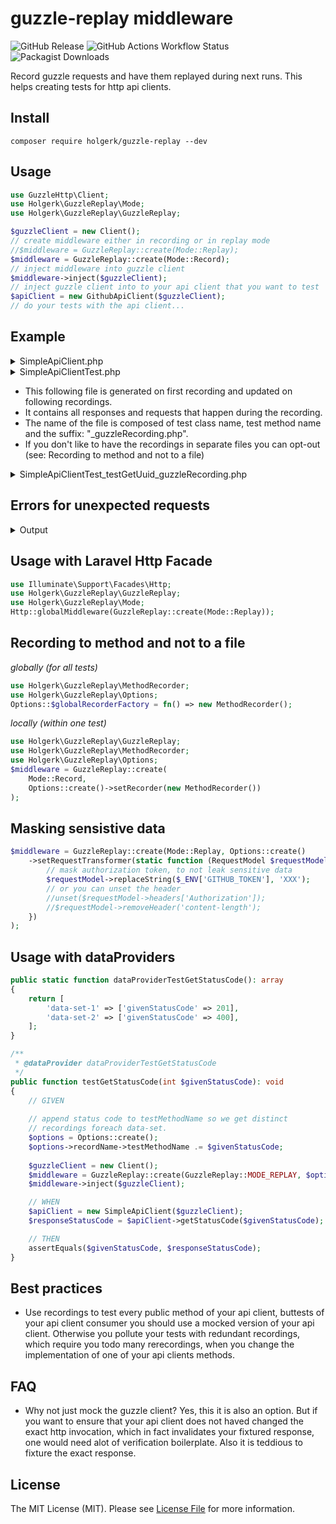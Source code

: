 # guzzle-replay middleware

![GitHub Release](https://img.shields.io/github/v/release/holgerk/guzzle-replay)
![GitHub Actions Workflow Status](https://img.shields.io/github/actions/workflow/status/holgerk/guzzle-replay/tests.yml)
![Packagist Downloads](https://img.shields.io/packagist/dt/holgerk/guzzle-replay)

Record guzzle requests and have them replayed during next runs. This helps creating tests for http api clients. 


## Install
```
composer require holgerk/guzzle-replay --dev
```

## Usage
```php
use GuzzleHttp\Client;
use Holgerk\GuzzleReplay\Mode;
use Holgerk\GuzzleReplay\GuzzleReplay;

$guzzleClient = new Client();
// create middleware either in recording or in replay mode
//$middleware = GuzzleReplay::create(Mode::Replay);
$middleware = GuzzleReplay::create(Mode::Record);
// inject middleware into guzzle client
$middleware->inject($guzzleClient);
// inject guzzle client into to your api client that you want to test
$apiClient = new GithubApiClient($guzzleClient);
// do your tests with the api client...
```

## Example

<details>

<summary>SimpleApiClient.php</summary>

```php
use GuzzleHttp\Client;

class SimpleApiClient
{
    public function __construct(private Client $client) {}

    public function getUuid(): string
    {
        $content = $this->client
            ->get('https://httpbin.org/uuid')
            ->getBody()
            ->getContents();
        return json_decode($content, true)['uuid'];
    }
}
```

</details>

<details>

<summary>SimpleApiClientTest.php</summary>

```php
use GuzzleHttp\Client;
use Holgerk\GuzzleReplay\GuzzleReplay;
use PHPUnit\Framework\TestCase;
use function PHPUnit\Framework\assertEquals;

class SimpleApiClientTest extends TestCase
{
    public function testGetUuid(): void
    {
        // GIVEN
        $guzzleClient = new Client();
        $middleware = GuzzleReplay::create(GuzzleReplay::MODE_REPLAY);
        $middleware->inject($guzzleClient);

        // WHEN
        $apiClient = new SimpleApiClient($guzzleClient);
        $firstUuid = $apiClient->getUuid();
        $secondUuid = $apiClient->getUuid();

        // THEN
        assertEquals('bdd37445-2455-44d3-a00d-18d6220ff565', $firstUuid);
        assertEquals('ea175c37-df2a-42aa-b9b8-c3eac8dfb80b', $secondUuid);
    }
}
```

</details>

- This following file is generated on first recording and updated on following recordings. 
- It contains all responses and requests that happen during the recording.
- The name of the file is composed of test class name, test method name and the suffix: "_guzzleRecording.php".
- If you don't like to have the recordings in separate files you can opt-out (see: Recording to method and not to a file)

<details>

<summary>SimpleApiClientTest_testGetUuid_guzzleRecording.php</summary>

```php
<?php

// GENERATED - DO NOT EDIT
return \Holgerk\GuzzleReplay\Recording::fromArray(
    [
        'records' => [
            [
                'requestModel' => [
                    'method' => 'GET',
                    'uri' => 'https://httpbin.org/uuid',
                    'headers' => [
                        'User-Agent' => [
                            'GuzzleHttp/7',
                        ],
                        'Host' => [
                            'httpbin.org',
                        ],
                    ],
                    'body' => '',
                    'version' => '1.1',
                ],
                'responseModel' => [
                    'status' => 200,
                    'headers' => [
                        'Date' => [
                            'Wed, 07 May 2025 09:16:13 GMT',
                        ],
                        'Content-Type' => [
                            'application/json',
                        ],
                        'Content-Length' => [
                            '53',
                        ],
                        'Connection' => [
                            'keep-alive',
                        ],
                        'Server' => [
                            'gunicorn/19.9.0',
                        ],
                        'Access-Control-Allow-Origin' => [
                            '*',
                        ],
                        'Access-Control-Allow-Credentials' => [
                            'true',
                        ],
                    ],
                    'body' => '{'."\n"
                        .'  "uuid": "bdd37445-2455-44d3-a00d-18d6220ff565"'."\n"
                        .'}'."\n",
                    'version' => '1.1',
                    'reason' => 'OK',
                    'decodedBody' => [
                        'uuid' => 'bdd37445-2455-44d3-a00d-18d6220ff565',
                    ],
                ],
            ],
            [
                'requestModel' => [
                    'method' => 'GET',
                    'uri' => 'https://httpbin.org/uuid',
                    'headers' => [
                        'User-Agent' => [
                            'GuzzleHttp/7',
                        ],
                        'Host' => [
                            'httpbin.org',
                        ],
                    ],
                    'body' => '',
                    'version' => '1.1',
                ],
                'responseModel' => [
                    'status' => 200,
                    'headers' => [
                        'Date' => [
                            'Wed, 07 May 2025 09:16:13 GMT',
                        ],
                        'Content-Type' => [
                            'application/json',
                        ],
                        'Content-Length' => [
                            '53',
                        ],
                        'Connection' => [
                            'keep-alive',
                        ],
                        'Server' => [
                            'gunicorn/19.9.0',
                        ],
                        'Access-Control-Allow-Origin' => [
                            '*',
                        ],
                        'Access-Control-Allow-Credentials' => [
                            'true',
                        ],
                    ],
                    'body' => '{'."\n"
                        .'  "uuid": "ea175c37-df2a-42aa-b9b8-c3eac8dfb80b"'."\n"
                        .'}'."\n",
                    'version' => '1.1',
                    'reason' => 'OK',
                    'decodedBody' => [
                        'uuid' => 'ea175c37-df2a-42aa-b9b8-c3eac8dfb80b',
                    ],
                ],
            ],
        ],
    ]
);
```

</details>

## Errors for unexpected requests

<details>

<summary>Output</summary>

```
1) Holgerk\GuzzleReplay\Tests\examples\SimpleApiClientTest::testMultipleRequests
Holgerk\GuzzleReplay\NoReplayFoundAssertionError:
| No replay found for this request:
| ---------------------------------
| - Request
|     method: GET
|     uri: https://httpbin.org/status/201
|     headers: {"User-Agent":["GuzzleHttp\/7"],"Host":["httpbin.org"]}
|     body:
|     version: 1.1
|
| Diff to best matching expected request:
| ---------------------------------------
| --- Expected
| +++ Actual
| @@ @@
|  Request
|      method: GET
| -    uri: https://httpbin.org/status/200
| +    uri: https://httpbin.org/status/201
|      headers: {"User-Agent":["GuzzleHttp\/7"],"Host":["httpbin.org"]}
|      body:
|      version: 1.1
|
| All expected requests (sorted by difference):
| ---------------------------------------------
| - Request
|     method: GET
|     uri: https://httpbin.org/status/200
|     headers: {"User-Agent":["GuzzleHttp\/7"],"Host":["httpbin.org"]}
|     body:
|     version: 1.1
|
| - Request
|     method: GET
|     uri: https://httpbin.org/status/303
|     headers: {"User-Agent":["GuzzleHttp\/7"],"Host":["httpbin.org"]}
|     body:
|     version: 1.1
|
```

</details>

## Usage with Laravel Http Facade
```php
use Illuminate\Support\Facades\Http;
use Holgerk\GuzzleReplay\GuzzleReplay;
use Holgerk\GuzzleReplay\Mode;
Http::globalMiddleware(GuzzleReplay::create(Mode::Replay));
```

## Recording to method and not to a file

*globally (for all tests)*
```php
use Holgerk\GuzzleReplay\MethodRecorder;
use Holgerk\GuzzleReplay\Options;
Options::$globalRecorderFactory = fn() => new MethodRecorder();
```

*locally (within one test)*
```php
use Holgerk\GuzzleReplay\GuzzleReplay;
use Holgerk\GuzzleReplay\MethodRecorder;
use Holgerk\GuzzleReplay\Options;
$middleware = GuzzleReplay::create(
    Mode::Record, 
    Options::create()->setRecorder(new MethodRecorder())
);
```

## Masking sensistive data
```php
$middleware = GuzzleReplay::create(Mode::Replay, Options::create()
    ->setRequestTransformer(static function (RequestModel $requestModel) {
        // mask authorization token, to not leak sensitive data
        $requestModel->replaceString($_ENV['GITHUB_TOKEN'], 'XXX');
        // or you can unset the header 
        //unset($requestModel->headers['Authorization']);
        //$requestModel->removeHeader('content-length');
    })
);
```

## Usage with dataProviders
```php
public static function dataProviderTestGetStatusCode(): array
{
    return [
        'data-set-1' => ['givenStatusCode' => 201],
        'data-set-2' => ['givenStatusCode' => 400],
    ];
}

/**
 * @dataProvider dataProviderTestGetStatusCode
 */
public function testGetStatusCode(int $givenStatusCode): void
{
    // GIVEN
     
    // append status code to testMethodName so we get distinct 
    // recordings foreach data-set.
    $options = Options::create();
    $options->recordName->testMethodName .= $givenStatusCode;
    
    $guzzleClient = new Client();
    $middleware = GuzzleReplay::create(GuzzleReplay::MODE_REPLAY, $options);
    $middleware->inject($guzzleClient);

    // WHEN
    $apiClient = new SimpleApiClient($guzzleClient);
    $responseStatusCode = $apiClient->getStatusCode($givenStatusCode);

    // THEN
    assertEquals($givenStatusCode, $responseStatusCode);
}
```

## Best practices
- Use recordings to test every public method of your api client, buttests of your api client consumer you should use a mocked version of your api client. Otherwise you pollute your tests with redundant recordings, which require you todo many rerecordings, when you change the implementation of one of your api clients methods. 

## FAQ
- Why not just mock the guzzle client?
  Yes, this it is also an option. But if you want to ensure that your api client does not haved changed the exact http invocation, which in fact invalidates your fixtured response, one would need alot of verification boilerplate. Also it is teddious to fixture the exact response.

## License

The MIT License (MIT). Please see [License File](LICENSE) for more information.
